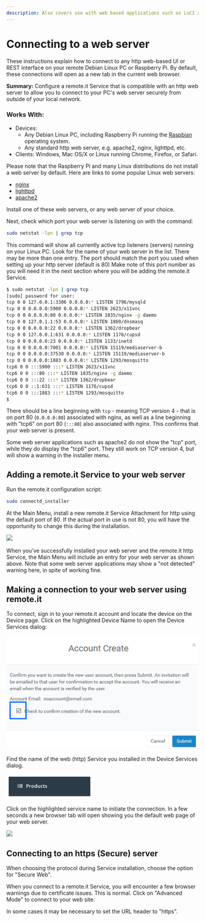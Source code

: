 ```yaml
---
description: Also covers use with web based applications such as LuCI and Node-Red.
---
```


# Connecting to a web server

These instructions explain how to connect to any http web-based UI or REST interface on your remote Debian Linux PC or Raspberry Pi.  By default, these connections will open as a new tab in the current web browser.

**Summary:** Configure a remote.it Service that is compatible with an http web server to allow you to connect to your PC's web server securely from outside of your local network.

### **Works With:**

* Devices:
  * Any Debian Linux PC, including Raspberry Pi running the [Raspbian ](https://www.raspberrypi.org/downloads/)operating system.
  * Any standard http web server, e.g. apache2, nginx, lighttpd, etc.
* Clients: Windows, Mac OS/X or Linux running Chrome, Firefox, or Safari.

Please note that the Raspberry Pi and many Linux distributions do not install a web server by default. Here are links to some popular Linux web servers:

* [nginx](http://nginx.org/)
* [lighttpd](https://www.lighttpd.net/)
* [apache2](https://httpd.apache.org/)

 Install one of these web servers, or any web server of your choice.

Next, check which port your web server is listening on with the command:

```bash
sudo netstat -lpn | grep tcp
```

This command will show all currently active tcp listeners \(servers\) running on your Linux PC.  Look for the name of your web server in the list.  There may be more than one entry.  The port should match the port you used when setting up your http server \(default is 80\)  Make note of this port number as you will need it in the next section where you will be adding the remote.it Service.

```bash
$ sudo netstat -lpn | grep tcp
[sudo] password for user:
tcp 0 0 127.0.0.1:3306 0.0.0.0:* LISTEN 1796/mysqld
tcp 0 0 0.0.0.0:5900 0.0.0.0:* LISTEN 2623/x11vnc
tcp 0 0 0.0.0.0:80 0.0.0.0:* LISTEN 1835/nginx -g daemo
tcp 0 0 127.0.1.1:53 0.0.0.0:* LISTEN 1860/dnsmasq
tcp 0 0 0.0.0.0:22 0.0.0.0:* LISTEN 1362/dropbear
tcp 0 0 127.0.0.1:631 0.0.0.0:* LISTEN 1176/cupsd
tcp 0 0 0.0.0.0:23 0.0.0.0:* LISTEN 1133/inetd
tcp 0 0 0.0.0.0:7001 0.0.0.0:* LISTEN 15119/mediaserver-b
tcp 0 0 0.0.0.0:37530 0.0.0.0:* LISTEN 15119/mediaserver-b
tcp 0 0 0.0.0.0:1883 0.0.0.0:* LISTEN 1293/mosquitto
tcp6 0 0 :::5900 :::* LISTEN 2623/x11vnc
tcp6 0 0 :::80 :::* LISTEN 1835/nginx -g daemo
tcp6 0 0 :::22 :::* LISTEN 1362/dropbear
tcp6 0 0 ::1:631 :::* LISTEN 1176/cupsd
tcp6 0 0 :::1883 :::* LISTEN 1293/mosquitto
$
```

There should be a line beginning with `tcp` - meaning TCP version 4 - that is on port 80 \(`0.0.0.0:80`\) associated with nginx, as well as a line beginning with "tcp6" on port 80 \(`:::80`\) also associated with nginx.  This confirms that your web server is present.  

Some web server applications such as apache2 do not show the "tcp" port, while they do display the "tcp6" port.  They still work on TCP version 4, but will show a warning in the installer menu.

## **Adding a remote.it Service to your web server**

Run the remote.it configuration script:

```bash
sudo connectd_installer
```

At the Main Menu, install a new remote.it Service Attachment for http using the default port of 80.  If the actual port in use is not 80, you will have the opportunity to change this during the installation.

 ![](https://remot3it.zendesk.com/hc/article_attachments/115000328051/blobid0.png)

When you’ve successfully installed your web server and the remote.it http Service, the Main Menu will include an entry for your web server as shown above. Note that some web server applications may show a "not detected" warning here, in spite of working fine. 

## **Making a connection to your web server using remote.it** 

To connect, sign in to your remote.it account and locate the device on the Device page.  Click on the highlighted Device Name to open the Device Services dialog:

![](../../.gitbook/assets/image%20%2816%29.png)

Find the name of the web \(http\) Service you installed in the Device Services dialog.

![](../../.gitbook/assets/image%20%28218%29.png)

Click on the highlighted service name to initiate the connection.  In a few seconds a new browser tab will open showing you the default web page of your web server. 

![](https://remot3it.zendesk.com/hc/article_attachments/360018172892/mceclip2.png)

## Connecting to an https \(Secure\) server

When choosing the protocol during Service installation, choose the option for "Secure Web".

When you connect to a remote.it Service, you will encounter a few browser warnings due to certificate issues.  This is normal.  Click on "Advanced Mode" to connect to your web site.

In some cases it may be necessary to set the URL header to "https".

